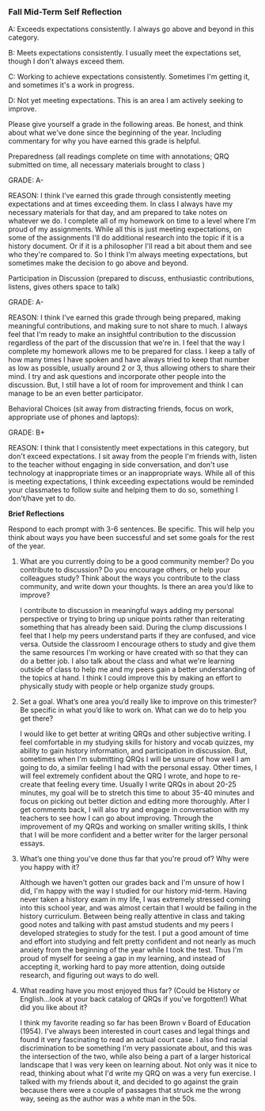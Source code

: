 ### Fall Mid-Term Self Reflection 

A: Exceeds expectations consistently.  I always go above and beyond in this category.

B: Meets expectations consistently.  I usually meet the expectations set, though I don't always exceed them.

C: Working to achieve expectations consistently.  Sometimes I'm getting it, and sometimes it's a work in progress.

D: Not yet meeting expectations.  This is an area I am actively seeking to improve.





Please give yourself a grade in the following areas.  Be honest, and think about what we've done since the beginning of the year.   Including commentary for why you have earned this grade is helpful.

 

Preparedness (all readings complete on time with annotations; QRQ submitted on time, all necessary materials brought to class )

GRADE: A-

REASON: I think I've earned this grade through consistently meeting expectations and at times exceeding them. In class I always have my necessary materials for that day, and am prepared to take notes on whatever we do. I complete all of my homework on time to a level where I'm proud of my assignments. While all this is just meeting expectations, on some of the assignments I'll do additional research into the topic if it is a history document. Or if it is a philosopher I'll read a bit about them and see who they're compared to. So I think I'm always meeting expectations, but sometimes make the decision to go above and beyond. 

 

Participation in Discussion (prepared to discuss, enthusiastic contributions, listens, gives others space to talk)

GRADE: A- 

REASON: I think I've earned this grade through being prepared, making meaningful contributions, and making sure to not share to much. I always feel that I'm ready to make an insightful contribution to the discussion regardless of the part of the discussion that we're in. I feel that the way I complete my homework allows me to be prepared for class. I keep a tally of how many times I have spoken and have always tried to keep that number as low as possible, usually around 2 or 3, thus allowing others to share their mind. I try and ask questions and incorporate other people into the discussion. But, I still have a lot of room for improvement and think I can manage to be an even better participator. 

 

Behavioral Choices (sit away from distracting friends, focus on work, appropriate use of phones and laptops):

GRADE: B+

REASON: I think that I consistently meet expectations in this category, but don't exceed expectations. I sit away from the people I'm friends with, listen to the teacher without engaging in side conversation, and don't use technology at inappropriate times or an inappropriate ways. While all of this is meeting expectations, I think exceeding expectations would be reminded your classmates to follow suite and helping them to do so, something I don't/have yet to do. 

 

 



**Brief Reflections**

Respond to each prompt with 3-6 sentences.  Be specific.  This will help you think about ways you have been successful and set some goals for the rest of the year.

 

1. What are you currently doing to be a good community member?  Do you contribute to discussion?  Do you encourage others, or help your colleagues study?  Think about the ways you contribute to the class community, and write down your thoughts.  Is there an area you’d like to improve?

   I contribute to discussion in meaningful ways adding my personal perspective or trying to bring up unique points rather than reiterating something that has already been said. During the clump discussions I feel that I help my peers understand parts  if they are confused, and vice versa. Outside the classroom I encourage others to study and give them the same resources I'm working or have created with so that they can do a better job. I also talk about the class and what we're learning outside of class to help me and my peers gain a better understanding of the topics at hand. I think I could improve this by making an effort to physically study with people or help organize study groups. 

 

2. Set a goal.  What’s one area you’d really like to improve on this trimester? Be specific in what you’d like to work on.  What can we do to help you get there?

   I would like to get better at writing QRQs and other subjective writing. I feel comfortable in my studying skills for history and vocab quizzes, my ability to gain history information, and participation in discussion. But, sometimes when I'm submitting QRQs I will be unsure of how well I am going to do, a similar feeling I had with the personal essay. Other times, I will feel extremely confident about the QRQ I wrote, and hope to re-create that feeling every time. Usually I write QRQs in about 20-25 minutes, my goal will be to stretch this time to about 35-40 minutes and focus on picking out better diction and editing more thoroughly. After I get comments back, I will also try and engage in conversation with my teachers to see how I can go about improving. Through the improvement of my QRQs and working on smaller writing skills, I think that I will be more confident and a better writer for the larger personal essays.

 

3. What’s one thing you've done thus far that you're proud of?  Why were you happy with it?

   Although we haven't gotten our grades back and I'm unsure of how I did, I'm happy with the way I studied for our history mid-term. Having never taken a history exam in my life, I was extremely stressed coming into this school year, and was almost certain that I would be failing in the history curriculum. Between being really attentive in class and taking good notes and talking with past amstud students and my peers I developed strategies to study for the test. I put a good amount of time and effort into studying and felt pretty confident and not nearly as much anxiety from the beginning of the year while I took the test. Thus I'm proud of myself for seeing a gap in my learning, and instead of accepting it, working hard to pay more attention, doing outside research, and figuring out ways to do well. 

 

4. What reading have you most enjoyed thus far?  (Could be History or English...look at your back catalog of QRQs if you've forgotten!)  What did you like about it?

   I think my favorite reading so far has been Brown v Board of Education (1954). I've always been interested in court cases and legal things and found it very fascinating to read an actual court case. I also find racial discrimination to be something I'm very passionate about, and this was the intersection of the two, while also being a part of a larger historical landscape that I was very keen on learning about. Not only was it nice to read, thinking about what I'd write my QRQ on was a very fun exercise. I talked with my friends about it, and decided to go against the grain because there were a couple of passages that struck me the wrong way, seeing as the author was a white man in the 50s. 

